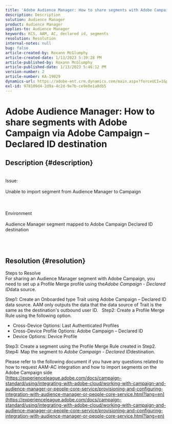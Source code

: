 ```yaml
---
title: 'Adobe Audience Manager: How to share segments with Adobe Campaign via Adobe Campaign – Declared ID destination'
description: Description
solution: Audience Manager
product: Audience Manager
applies-to: Audience Manager
keywords: KCS, AAM, AC, declared id, segments
resolution: Resolution
internal-notes: null
bug: false
article-created-by: Roxann McGlumphy
article-created-date: 1/13/2023 5:39:28 PM
article-published-by: Roxann McGlumphy
article-published-date: 1/13/2023 5:46:12 PM
version-number: 2
article-number: KA-19029
dynamics-url: https://adobe-ent.crm.dynamics.com/main.aspx?forceUCI=1&pagetype=entityrecord&etn=knowledgearticle&id=50942f38-6993-ed11-aad1-6045bd006a22
exl-id: 978109d4-2d9a-4c2d-9e7b-ce9e0e1a0db5
---
```

# Adobe Audience Manager: How to share segments with Adobe Campaign via Adobe Campaign – Declared ID destination

## Description {#description}

<br>Issue:<br><br>
Unable to import segment from Audience Manager to Campaign
<br><br> <br><br>Environment<br><br>
Audience Manager segment mapped to Adobe Campaign Declared ID destination

<br> <br>

## Resolution {#resolution}

Steps to Resolve<br>
For sharing an Audience Manager segment with Adobe Campaign, you need to set up a Profile Merge profile using the*Adobe Campaign - Declared ID*data source.

Step1: Create an Onboarded type Trait using Adobe Campaign – Declared ID data source.
AAM only outputs the data that the data source of Trait is the same as the destination's outbound user ID.
 
Step2: Create a Profile Merge Rule using the following option.

- Cross-Device Options: Last Authenticated Profiles
- Cross-Device Profile Options: Adobe Campaign – Declared ID
- Device Options: Device Profile


Step3: Create a segment using the Profile Merge Rule created in Step2.
 
Step4: Map the segment to *Adobe Campaign - Declared ID*destination.

Please refer to the following document if you have any questions related to how to request AAM-AC integration and how to import segments on the Adobe Campaign side
[https://experienceleague.adobe.com/docs/campaign-standard/using/integrating-with-adobe-cloud/working-with-campaign-and-audience-manager-or-people-core-service/provisioning-and-configuring-integration-with-audience-manager-or-people-core-service.html?lang=en](https://experienceleague.adobe.com/docs/campaign-standard/using/integrating-with-adobe-cloud/working-with-campaign-and-audience-manager-or-people-core-service/provisioning-and-configuring-integration-with-audience-manager-or-people-core-service.html?lang=en)
